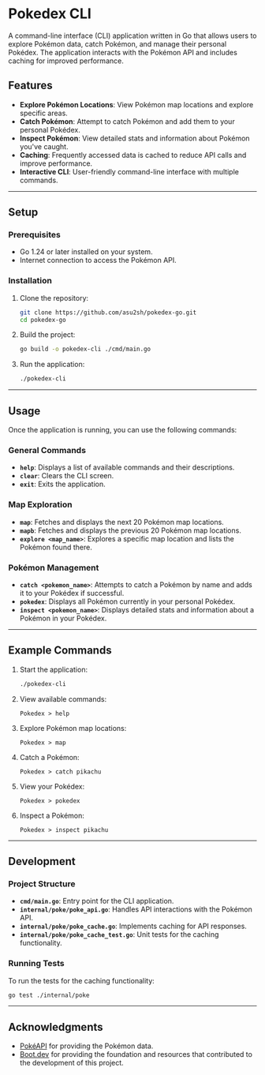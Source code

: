 # Pokedex CLI

A command-line interface (CLI) application written in Go that allows users to explore Pokémon data, catch Pokémon, and manage their personal Pokédex. The application interacts with the Pokémon API and includes caching for improved performance.

## Features

- **Explore Pokémon Locations**: View Pokémon map locations and explore specific areas.
- **Catch Pokémon**: Attempt to catch Pokémon and add them to your personal Pokédex.
- **Inspect Pokémon**: View detailed stats and information about Pokémon you've caught.
- **Caching**: Frequently accessed data is cached to reduce API calls and improve performance.
- **Interactive CLI**: User-friendly command-line interface with multiple commands.

---

## Setup

### Prerequisites

- Go 1.24 or later installed on your system.
- Internet connection to access the Pokémon API.

### Installation

1. Clone the repository:
   ```bash
   git clone https://github.com/asu2sh/pokedex-go.git
   cd pokedex-go
   ```

2. Build the project:
   ```bash
   go build -o pokedex-cli ./cmd/main.go
   ```

3. Run the application:
   ```bash
   ./pokedex-cli
   ```

---

## Usage

Once the application is running, you can use the following commands:

### General Commands

- **`help`**: Displays a list of available commands and their descriptions.
- **`clear`**: Clears the CLI screen.
- **`exit`**: Exits the application.

### Map Exploration

- **`map`**: Fetches and displays the next 20 Pokémon map locations.
- **`mapb`**: Fetches and displays the previous 20 Pokémon map locations.
- **`explore <map_name>`**: Explores a specific map location and lists the Pokémon found there.

### Pokémon Management

- **`catch <pokemon_name>`**: Attempts to catch a Pokémon by name and adds it to your Pokédex if successful.
- **`pokedex`**: Displays all Pokémon currently in your personal Pokédex.
- **`inspect <pokemon_name>`**: Displays detailed stats and information about a Pokémon in your Pokédex.

---

## Example Commands

1. Start the application:
   ```bash
   ./pokedex-cli
   ```

2. View available commands:
   ```
   Pokedex > help
   ```

3. Explore Pokémon map locations:
   ```
   Pokedex > map
   ```

4. Catch a Pokémon:
   ```
   Pokedex > catch pikachu
   ```

5. View your Pokédex:
   ```
   Pokedex > pokedex
   ```

6. Inspect a Pokémon:
   ```
   Pokedex > inspect pikachu
   ```

---

## Development

### Project Structure

- **`cmd/main.go`**: Entry point for the CLI application.
- **`internal/poke/poke_api.go`**: Handles API interactions with the Pokémon API.
- **`internal/poke/poke_cache.go`**: Implements caching for API responses.
- **`internal/poke/poke_cache_test.go`**: Unit tests for the caching functionality.

### Running Tests

To run the tests for the caching functionality:
```bash
go test ./internal/poke
```

---

## Acknowledgments

- [PokéAPI](https://pokeapi.co/) for providing the Pokémon data.
- [Boot.dev](https://boot.dev/) for providing the foundation and resources that contributed to the development of this project.
